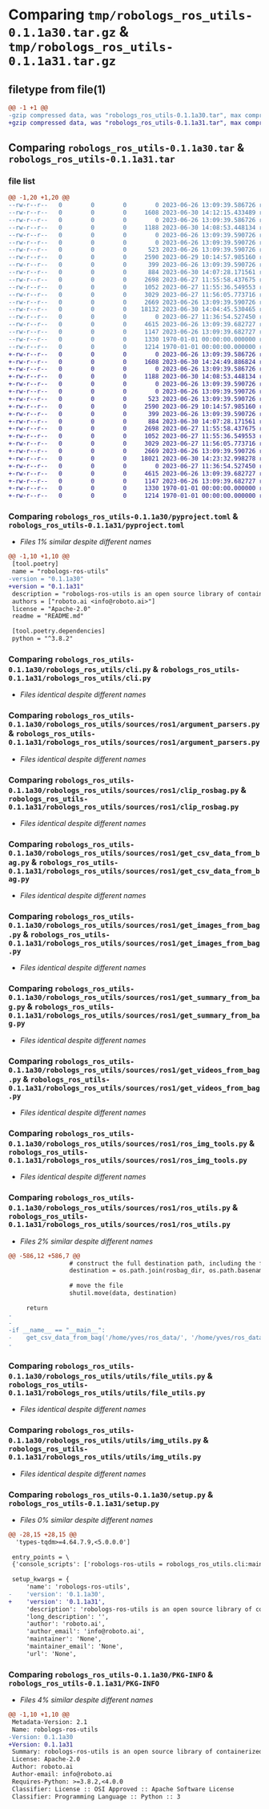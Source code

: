 # Comparing `tmp/robologs_ros_utils-0.1.1a30.tar.gz` & `tmp/robologs_ros_utils-0.1.1a31.tar.gz`

## filetype from file(1)

```diff
@@ -1 +1 @@
-gzip compressed data, was "robologs_ros_utils-0.1.1a30.tar", max compression
+gzip compressed data, was "robologs_ros_utils-0.1.1a31.tar", max compression
```

## Comparing `robologs_ros_utils-0.1.1a30.tar` & `robologs_ros_utils-0.1.1a31.tar`

### file list

```diff
@@ -1,20 +1,20 @@
--rw-r--r--   0        0        0        0 2023-06-26 13:09:39.586726 robologs_ros_utils-0.1.1a30/README.md
--rw-r--r--   0        0        0     1608 2023-06-30 14:12:15.433489 robologs_ros_utils-0.1.1a30/pyproject.toml
--rw-r--r--   0        0        0        0 2023-06-26 13:09:39.586726 robologs_ros_utils-0.1.1a30/robologs_ros_utils/__init__.py
--rw-r--r--   0        0        0     1188 2023-06-30 14:08:53.448134 robologs_ros_utils-0.1.1a30/robologs_ros_utils/cli.py
--rw-r--r--   0        0        0        0 2023-06-26 13:09:39.590726 robologs_ros_utils-0.1.1a30/robologs_ros_utils/sources/__init__.py
--rw-r--r--   0        0        0        0 2023-06-26 13:09:39.590726 robologs_ros_utils-0.1.1a30/robologs_ros_utils/sources/ros1/__init__.py
--rw-r--r--   0        0        0      523 2023-06-26 13:09:39.590726 robologs_ros_utils-0.1.1a30/robologs_ros_utils/sources/ros1/argument_parsers.py
--rw-r--r--   0        0        0     2590 2023-06-29 10:14:57.985160 robologs_ros_utils-0.1.1a30/robologs_ros_utils/sources/ros1/clip_rosbag.py
--rw-r--r--   0        0        0      399 2023-06-26 13:09:39.590726 robologs_ros_utils-0.1.1a30/robologs_ros_utils/sources/ros1/commands.py
--rw-r--r--   0        0        0      884 2023-06-30 14:07:28.171561 robologs_ros_utils-0.1.1a30/robologs_ros_utils/sources/ros1/get_csv_data_from_bag.py
--rw-r--r--   0        0        0     2698 2023-06-27 11:55:58.437675 robologs_ros_utils-0.1.1a30/robologs_ros_utils/sources/ros1/get_images_from_bag.py
--rw-r--r--   0        0        0     1052 2023-06-27 11:55:36.549553 robologs_ros_utils-0.1.1a30/robologs_ros_utils/sources/ros1/get_summary_from_bag.py
--rw-r--r--   0        0        0     3029 2023-06-27 11:56:05.773716 robologs_ros_utils-0.1.1a30/robologs_ros_utils/sources/ros1/get_videos_from_bag.py
--rw-r--r--   0        0        0     2669 2023-06-26 13:09:39.590726 robologs_ros_utils-0.1.1a30/robologs_ros_utils/sources/ros1/ros_img_tools.py
--rw-r--r--   0        0        0    18132 2023-06-30 14:04:45.530465 robologs_ros_utils-0.1.1a30/robologs_ros_utils/sources/ros1/ros_utils.py
--rw-r--r--   0        0        0        0 2023-06-27 11:36:54.527450 robologs_ros_utils-0.1.1a30/robologs_ros_utils/utils/__init__.py
--rw-r--r--   0        0        0     4615 2023-06-26 13:09:39.682727 robologs_ros_utils-0.1.1a30/robologs_ros_utils/utils/file_utils.py
--rw-r--r--   0        0        0     1147 2023-06-26 13:09:39.682727 robologs_ros_utils-0.1.1a30/robologs_ros_utils/utils/img_utils.py
--rw-r--r--   0        0        0     1330 1970-01-01 00:00:00.000000 robologs_ros_utils-0.1.1a30/setup.py
--rw-r--r--   0        0        0     1214 1970-01-01 00:00:00.000000 robologs_ros_utils-0.1.1a30/PKG-INFO
+-rw-r--r--   0        0        0        0 2023-06-26 13:09:39.586726 robologs_ros_utils-0.1.1a31/README.md
+-rw-r--r--   0        0        0     1608 2023-06-30 14:24:49.886824 robologs_ros_utils-0.1.1a31/pyproject.toml
+-rw-r--r--   0        0        0        0 2023-06-26 13:09:39.586726 robologs_ros_utils-0.1.1a31/robologs_ros_utils/__init__.py
+-rw-r--r--   0        0        0     1188 2023-06-30 14:08:53.448134 robologs_ros_utils-0.1.1a31/robologs_ros_utils/cli.py
+-rw-r--r--   0        0        0        0 2023-06-26 13:09:39.590726 robologs_ros_utils-0.1.1a31/robologs_ros_utils/sources/__init__.py
+-rw-r--r--   0        0        0        0 2023-06-26 13:09:39.590726 robologs_ros_utils-0.1.1a31/robologs_ros_utils/sources/ros1/__init__.py
+-rw-r--r--   0        0        0      523 2023-06-26 13:09:39.590726 robologs_ros_utils-0.1.1a31/robologs_ros_utils/sources/ros1/argument_parsers.py
+-rw-r--r--   0        0        0     2590 2023-06-29 10:14:57.985160 robologs_ros_utils-0.1.1a31/robologs_ros_utils/sources/ros1/clip_rosbag.py
+-rw-r--r--   0        0        0      399 2023-06-26 13:09:39.590726 robologs_ros_utils-0.1.1a31/robologs_ros_utils/sources/ros1/commands.py
+-rw-r--r--   0        0        0      884 2023-06-30 14:07:28.171561 robologs_ros_utils-0.1.1a31/robologs_ros_utils/sources/ros1/get_csv_data_from_bag.py
+-rw-r--r--   0        0        0     2698 2023-06-27 11:55:58.437675 robologs_ros_utils-0.1.1a31/robologs_ros_utils/sources/ros1/get_images_from_bag.py
+-rw-r--r--   0        0        0     1052 2023-06-27 11:55:36.549553 robologs_ros_utils-0.1.1a31/robologs_ros_utils/sources/ros1/get_summary_from_bag.py
+-rw-r--r--   0        0        0     3029 2023-06-27 11:56:05.773716 robologs_ros_utils-0.1.1a31/robologs_ros_utils/sources/ros1/get_videos_from_bag.py
+-rw-r--r--   0        0        0     2669 2023-06-26 13:09:39.590726 robologs_ros_utils-0.1.1a31/robologs_ros_utils/sources/ros1/ros_img_tools.py
+-rw-r--r--   0        0        0    18021 2023-06-30 14:23:32.998278 robologs_ros_utils-0.1.1a31/robologs_ros_utils/sources/ros1/ros_utils.py
+-rw-r--r--   0        0        0        0 2023-06-27 11:36:54.527450 robologs_ros_utils-0.1.1a31/robologs_ros_utils/utils/__init__.py
+-rw-r--r--   0        0        0     4615 2023-06-26 13:09:39.682727 robologs_ros_utils-0.1.1a31/robologs_ros_utils/utils/file_utils.py
+-rw-r--r--   0        0        0     1147 2023-06-26 13:09:39.682727 robologs_ros_utils-0.1.1a31/robologs_ros_utils/utils/img_utils.py
+-rw-r--r--   0        0        0     1330 1970-01-01 00:00:00.000000 robologs_ros_utils-0.1.1a31/setup.py
+-rw-r--r--   0        0        0     1214 1970-01-01 00:00:00.000000 robologs_ros_utils-0.1.1a31/PKG-INFO
```

### Comparing `robologs_ros_utils-0.1.1a30/pyproject.toml` & `robologs_ros_utils-0.1.1a31/pyproject.toml`

 * *Files 1% similar despite different names*

```diff
@@ -1,10 +1,10 @@
 [tool.poetry]
 name = "robologs-ros-utils"
-version = "0.1.1a30"
+version = "0.1.1a31"
 description = "robologs-ros-utils is an open source library of containerized data transformations for the robotics and drone communities"
 authors = ["roboto.ai <info@roboto.ai>"]
 license = "Apache-2.0"
 readme = "README.md"
 
 [tool.poetry.dependencies]
 python = "^3.8.2"
```

### Comparing `robologs_ros_utils-0.1.1a30/robologs_ros_utils/cli.py` & `robologs_ros_utils-0.1.1a31/robologs_ros_utils/cli.py`

 * *Files identical despite different names*

### Comparing `robologs_ros_utils-0.1.1a30/robologs_ros_utils/sources/ros1/argument_parsers.py` & `robologs_ros_utils-0.1.1a31/robologs_ros_utils/sources/ros1/argument_parsers.py`

 * *Files identical despite different names*

### Comparing `robologs_ros_utils-0.1.1a30/robologs_ros_utils/sources/ros1/clip_rosbag.py` & `robologs_ros_utils-0.1.1a31/robologs_ros_utils/sources/ros1/clip_rosbag.py`

 * *Files identical despite different names*

### Comparing `robologs_ros_utils-0.1.1a30/robologs_ros_utils/sources/ros1/get_csv_data_from_bag.py` & `robologs_ros_utils-0.1.1a31/robologs_ros_utils/sources/ros1/get_csv_data_from_bag.py`

 * *Files identical despite different names*

### Comparing `robologs_ros_utils-0.1.1a30/robologs_ros_utils/sources/ros1/get_images_from_bag.py` & `robologs_ros_utils-0.1.1a31/robologs_ros_utils/sources/ros1/get_images_from_bag.py`

 * *Files identical despite different names*

### Comparing `robologs_ros_utils-0.1.1a30/robologs_ros_utils/sources/ros1/get_summary_from_bag.py` & `robologs_ros_utils-0.1.1a31/robologs_ros_utils/sources/ros1/get_summary_from_bag.py`

 * *Files identical despite different names*

### Comparing `robologs_ros_utils-0.1.1a30/robologs_ros_utils/sources/ros1/get_videos_from_bag.py` & `robologs_ros_utils-0.1.1a31/robologs_ros_utils/sources/ros1/get_videos_from_bag.py`

 * *Files identical despite different names*

### Comparing `robologs_ros_utils-0.1.1a30/robologs_ros_utils/sources/ros1/ros_img_tools.py` & `robologs_ros_utils-0.1.1a31/robologs_ros_utils/sources/ros1/ros_img_tools.py`

 * *Files identical despite different names*

### Comparing `robologs_ros_utils-0.1.1a30/robologs_ros_utils/sources/ros1/ros_utils.py` & `robologs_ros_utils-0.1.1a31/robologs_ros_utils/sources/ros1/ros_utils.py`

 * *Files 2% similar despite different names*

```diff
@@ -586,12 +586,7 @@
                 # construct the full destination path, including the file name
                 destination = os.path.join(rosbag_dir, os.path.basename(data))
 
                 # move the file
                 shutil.move(data, destination)
 
     return
-
-
-if __name__ == "__main__":
-    get_csv_data_from_bag('/home/yves/ros_data/', '/home/yves/ros_data/output/')
-
```

### Comparing `robologs_ros_utils-0.1.1a30/robologs_ros_utils/utils/file_utils.py` & `robologs_ros_utils-0.1.1a31/robologs_ros_utils/utils/file_utils.py`

 * *Files identical despite different names*

### Comparing `robologs_ros_utils-0.1.1a30/robologs_ros_utils/utils/img_utils.py` & `robologs_ros_utils-0.1.1a31/robologs_ros_utils/utils/img_utils.py`

 * *Files identical despite different names*

### Comparing `robologs_ros_utils-0.1.1a30/setup.py` & `robologs_ros_utils-0.1.1a31/setup.py`

 * *Files 0% similar despite different names*

```diff
@@ -28,15 +28,15 @@
  'types-tqdm>=4.64.7.9,<5.0.0.0']
 
 entry_points = \
 {'console_scripts': ['robologs-ros-utils = robologs_ros_utils.cli:main']}
 
 setup_kwargs = {
     'name': 'robologs-ros-utils',
-    'version': '0.1.1a30',
+    'version': '0.1.1a31',
     'description': 'robologs-ros-utils is an open source library of containerized data transformations for the robotics and drone communities',
     'long_description': '',
     'author': 'roboto.ai',
     'author_email': 'info@roboto.ai',
     'maintainer': 'None',
     'maintainer_email': 'None',
     'url': 'None',
```

### Comparing `robologs_ros_utils-0.1.1a30/PKG-INFO` & `robologs_ros_utils-0.1.1a31/PKG-INFO`

 * *Files 4% similar despite different names*

```diff
@@ -1,10 +1,10 @@
 Metadata-Version: 2.1
 Name: robologs-ros-utils
-Version: 0.1.1a30
+Version: 0.1.1a31
 Summary: robologs-ros-utils is an open source library of containerized data transformations for the robotics and drone communities
 License: Apache-2.0
 Author: roboto.ai
 Author-email: info@roboto.ai
 Requires-Python: >=3.8.2,<4.0.0
 Classifier: License :: OSI Approved :: Apache Software License
 Classifier: Programming Language :: Python :: 3
```

